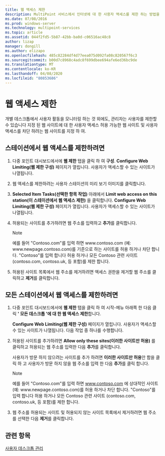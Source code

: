 ```yaml
---
title: 웹 액세스 제한
description: MultiPoint 서비스에서 인터넷에 대 한 사용자 액세스를 제한 하는 방법을 알아봅니다.
ms.date: 07/08/2016
ms.prod: windows-server
ms.technology: multipoint-services
ms.topic: article
ms.assetid: 044f2fd5-5b87-42bb-ba0d-c06516ac48c8
author: lizap
manager: dongill
ms.author: elizapo
ms.openlocfilehash: 485c82284df4d77eea075d092fa08c820567f6c3
ms.sourcegitcommit: b00d7c8968c4adc8f699dbee694afe6ed36bc9de
ms.translationtype: MT
ms.contentlocale: ko-KR
ms.lasthandoff: 04/08/2020
ms.locfileid: "80853686"
---
```

# <a name="limit-web-access"></a>웹 액세스 제한
개별 데스크톱에서 사용자 활동을 모니터링 하는 것 외에도, 관리자는 사용자를 제한할 수 있습니다 지정 된 웹 사이트에 대 한 사용자 액세스 허용 가능한 웹 사이트 및 사용자 액세스를 차단 하려는 웹 사이트를 지정 하 여.  
  
## <a name="to-limit-web-access-on-a-station"></a>스테이션에서 웹 액세스를 제한하려면  
  
1. 다중 포인트 대시보드에서에 **웹 제한** 탭을 클릭 하 여 **구성**. **Configure Web Limiting(웹 제한 구성)** 페이지가 열립니다. 사용자가 액세스할 수 있는 사이트가 나열됩니다.  
  
2. 웹 액세스를 제한하려는 사용자 스테이션의 미리 보기 이미지를 클릭합니다.  
  
3. **Selected Item Tasks(선택한 항목 작업)** 아래에서 **Limit web access on this station(이 스테이션에서 웹 액세스 제한)** 을 클릭합니다. **Configure Web Limiting(웹 제한 구성)** 페이지가 열립니다. 사용자가 액세스할 수 있는 사이트가 나열됩니다.  
  
4. 허용되는 사이트를 추가하려면 웹 주소를 입력하고 **추가**를 클릭합니다.  
  
   > [!NOTE]
   > 예를 들어 "Contoso.com"를 입력 하면 www\.contoso.com (예: www\.newpage.contoso.com)를 기준으로 하는 사이트를 허용 하거나 차단 합니다. "Contoso"를 입력 합니다 허용 하거나 모든 Contoso 관련 사이트 (contoso.com, contoso.uk, 등 포함)를 제한 합니다.  
  
5. 허용된 사이트 목록에서 웹 주소를 제거하려면 액세스 권한을 제거할 웹 주소를 클릭하고 **제거**를 클릭합니다.  
  
## <a name="to-limit-web-access-on-all-stations"></a>모든 스테이션에서 웹 액세스를 제한하려면  
  
1. 다중 포인트 대시보드에서에 **웹 제한** 탭을 클릭 하 여 시작\-메뉴 아래쪽 한 다음 클릭 **' 모든 데스크톱 '에 대 한 웹 액세스 제한**합니다.  
  
   **Configure Web Limiting(웹 제한 구성)** 페이지가 열립니다. 사용자가 액세스할 수 있는 사이트가 나열됩니다. 다음 작업 중 하나를 수행합니다.  
  
2. 허용된 사이트를 추가하려면 **Allow only these sites(이러한 사이트만 허용)** 를 클릭하고 허용되는 웹 주소를 입력한 다음 **추가**를 클릭합니다.  
  
   사용자가 방문 하지 않으려는 사이트를 추가 하려면 **이러한 사이트만 허용**안 함을 클릭 하 고 사용자가 방문 하지 않을 웹 주소를 입력 한 다음 **추가**를 클릭 합니다.  
  
   > [!NOTE]
   > 예를 들어 "Contoso.com"를 입력 하면 www.contoso.com 에 상대적인 사이트 (예: www\.newpage.contoso.com)를 허용 하거나 차단 합니다. "Contoso"를 입력 합니다 허용 하거나 모든 Contoso 관련 사이트 (contoso.com, contoso.uk, 등 포함)를 제한 합니다.  
  
3. 웹 주소를 허용되는 사이트 및 허용되지 않는 사이트 목록에서 제거하려면 웹 주소를 선택한 다음 **제거**를 클릭합니다.  
  
## <a name="see-also"></a>관련 항목  
[사용자 데스크톱 관리](manage-user-desktops-using-multipoint-dashboard.md)  
